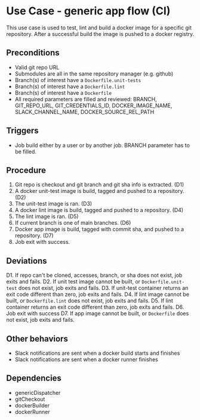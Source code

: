 # Use Case - generic app flow (CI)

This use case is used to test, lint and build a docker image for a specific git repository. After a successful build the image is pushed to a docker registry.


## Preconditions

- Valid git repo URL
- Submodules are all in the same repository manager (e.g. github)
- Branch(s) of interest have a `Dockerfile.unit-tests`
- Branch(s) of interest have a `Dockerfile.lint`
- Branch(s) of interest have a `Dockerfile`
- All required parameters are filled and reviewed: BRANCH, GIT_REPO_URL, GIT_CREDENTIALS_ID, DOCKER_IMAGE_NAME, SLACK_CHANNEL_NAME, DOCKER_SOURCE_REL_PATH


## Triggers

- Job build either by a user or by another job. BRANCH parameter has to be filled.


## Procedure

1. Git repo is checkout and git branch and git sha info is extracted. (D1)
2. A docker unit-test image is build, tagged and pushed to a repository. (D2)
3. The unit-test image is ran. (D3)
4. A docker lint image is build, tagged and pushed to a repository. (D4)
5. The lint image is ran. (D5)
6. If current branch is one of main branches. (D6)
7. Docker app image is build, tagged with commit sha, and pushed to a repository. (D7)
8. Job exit with success.


## Deviations

D1. If repo can't be cloned, accesses, branch, or sha does not exist, job exits and fails.
D2. If unit test image cannot be built, or `Dockerfile.unit-test` does not exist, job exits and fails.
D3. If unit-test container returns an exit code different than zero, job exits and fails.
D4. If lint image cannot be built, or `Dockerfile.lint` does not exist, job exits and fails.
D5. If lint container returns an exit code different than zero, job exits and fails.
D6. Job exit with success
D7. If app image cannot be built, or `Dockerfile` does not exist, job exits and fails.


## Other behaviors

- Slack notifications are sent when a docker build starts and finishes
- Slack notifications are sent when a docker runner finishes


## Dependencies

- genericDispatcher
- gitCheckout
- dockerBuilder
- dockerRunner
